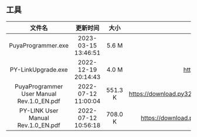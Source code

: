## 工具
| 文件名 | 更新时间 | 大小 | 下载地址 |
| :----: | :----: | :----: | :----: |
| PuyaProgrammer.exe | 2023-03-15 13:46:51 | 5.6 M | <https://download.py32.org/Tool/en/PuyaProgrammer%20V1.0.0.8/PuyaProgrammer.exe> |
| PY-LinkUpgrade.exe | 2022-12-19 20:14:43 | 4.0 M | <https://download.py32.org/Tool/en/PuyaProgrammer%20V1.0.0.8/Firmware/PY-LinkUpgrade.exe> |
| PuyaProgrammer User Manual Rev.1.0_EN.pdf | 2022-07-12 11:00:04 | 551.3 K | <https://download.py32.org/Tool/en/PuyaProgrammer%20V1.0.0.8/Document/PuyaProgrammer%20User%20Manual%20Rev.1.0_EN.pdf> |
| PY-LINK User Manual Rev.1.0_EN.pdf | 2022-07-12 10:56:18 | 708.0 K | <https://download.py32.org/Tool/en/PuyaProgrammer%20V1.0.0.8/Document/PY-LINK%20User%20Manual%20Rev.1.0_EN.pdf> |
